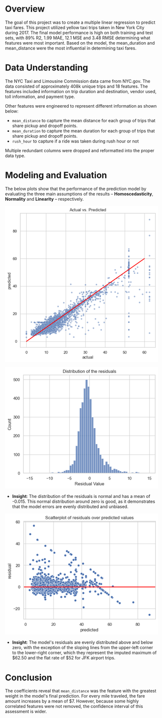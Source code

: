 # Overview 
The goal of this project was to create a multiple linear regression to predict taxi fares. This project utilized yellow taxi trips taken in New York City during 2017. The final model performance is high on both training and test sets, with 89% R2, 1.99 MAE, 12.1 MSE and 3.48 RMSE determining what features were most important. Based on the model, the mean_duration and mean_distance were the most influential in determining taxi fares. 

# Data Understanding
The NYC Taxi and Limousine Commission data came from NYC.gov. The data consisted of approximately 408k unique trips and 18 features. The features included information on trip duration and destination, vendor used, toll information, and payment type. 

Other features were engineered to represent different information as shown below:
- `mean_distance` to capture the mean distance for each group of trips that share pickup and dropoff points.
- `mean_duration` to capture the mean duration for each group of trips that share pickup and dropoff points.
- `rush_hour` to capture if a ride was taken during rush hour or not

Multiple redundant columns were dropped and reformatted into the proper data type.

# Modeling and Evaluation 
The below plots show that the performance of the prediction model by evaluating the three main assumptions of the results – **Homoscedasticity**, **Normality** and **Linearity** – respectively. 

![Plot to show the Homoscedasticity](/Automatidata/images/1.png)
 
![Plot to show the Homoscedasticity](/Automatidata//images/2.png)
- **Insight**: The distribution of the residuals is normal and has a mean of -0.015. This normal distribution around zero is good, as it demonstrates that the model errors are evenly distributed and unbiased.

![Plot to show the Homoscedasticity](/Automatidata//images/3.png)
- **Insight**: The model's residuals are evenly distributed above and below zero, with the exception of the sloping lines from the upper-left corner to the lower-right corner, which they represent the imputed maximum of \$62.50 and the flat rate of \$52 for JFK airport trips.


# Conclusion
The coefficients reveal that `mean_distance` was the feature with the greatest weight in the model's final prediction. For every mile traveled, the fare amount increases by a mean of $7. However, because some highly correlated features were not removed, the confidence interval of this assessment is wider.

